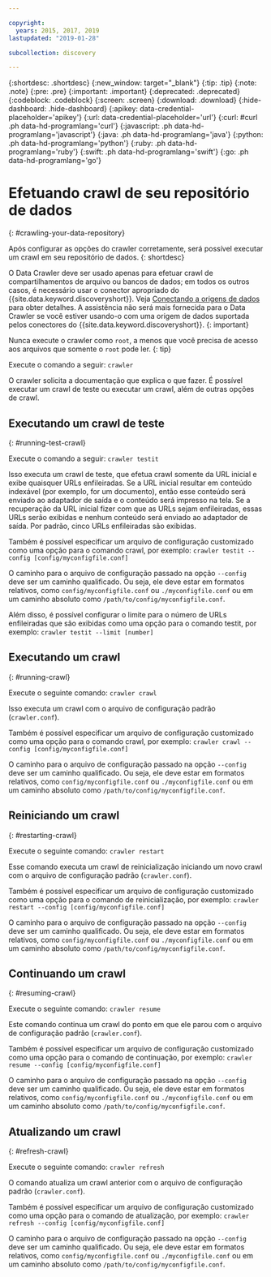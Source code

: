 ```yaml
---

copyright:
  years: 2015, 2017, 2019
lastupdated: "2019-01-28"

subcollection: discovery

---
```


{:shortdesc: .shortdesc}
{:new_window: target="_blank"}
{:tip: .tip}
{:note: .note}
{:pre: .pre}
{:important: .important}
{:deprecated: .deprecated}
{:codeblock: .codeblock}
{:screen: .screen}
{:download: .download}
{:hide-dashboard: .hide-dashboard}
{:apikey: data-credential-placeholder='apikey'} 
{:url: data-credential-placeholder='url'}
{:curl: #curl .ph data-hd-programlang='curl'}
{:javascript: .ph data-hd-programlang='javascript'}
{:java: .ph data-hd-programlang='java'}
{:python: .ph data-hd-programlang='python'}
{:ruby: .ph data-hd-programlang='ruby'}
{:swift: .ph data-hd-programlang='swift'}
{:go: .ph data-hd-programlang='go'}

# Efetuando crawl de seu repositório de dados
{: #crawling-your-data-repository}

Após configurar as opções do crawler corretamente, será possível executar um crawl em seu repositório de dados.
{: shortdesc}

O Data Crawler deve ser usado apenas para efetuar crawl de compartilhamentos de arquivo ou bancos de dados; em todos os outros casos, é necessário usar o conector apropriado do {{site.data.keyword.discoveryshort}}. Veja [Conectando a origens de dados](/docs/services/discovery?topic=discovery-sources#sources) para obter detalhes. A assistência não será mais fornecida para o Data Crawler se você estiver usando-o com uma origem de dados suportada pelos conectores do {{site.data.keyword.discoveryshort}}.
{: important}

Nunca execute o crawler como `root`, a menos que você precisa de acesso aos arquivos
que somente o `root` pode ler.
{: tip}

Execute o comando a seguir: `crawler`

O crawler solicita a documentação que explica o que fazer. É possível executar um crawl de teste ou
executar um crawl, além de outras opções de crawl.

## Executando um crawl de teste
{: #running-test-crawl}

Execute o comando a seguir: `crawler testit`

Isso executa um crawl de teste, que efetua crawl somente da URL inicial e exibe quaisquer URLs
enfileiradas. Se a URL inicial resultar em conteúdo indexável (por exemplo, for um documento), então esse
conteúdo será enviado ao adaptador de saída e o conteúdo será impresso na tela. Se a recuperação da URL
inicial fizer com que as URLs sejam enfileiradas, essas URLs serão exibidas e nenhum conteúdo será enviado ao
adaptador de saída. Por padrão, cinco URLs enfileiradas são exibidas.

Também é possível especificar um arquivo de configuração customizado como uma opção para o comando
crawl, por exemplo: `crawler testit --config [config/myconfigfile.conf]`

O caminho para o arquivo de configuração passado na opção `--config` deve ser um caminho qualificado. Ou seja, ele deve estar em formatos relativos, como `config/myconfigfile.conf` ou `./myconfigfile.conf` ou em um caminho absoluto como `/path/to/config/myconfigfile.conf`.

Além disso, é possível configurar o limite para o número de URLs enfileiradas que são exibidas como uma
opção para o comando testit, por exemplo: `crawler testit --limit [number]`

## Executando um crawl
{: #running-crawl}

Execute o seguinte comando: `crawler crawl`

Isso executa um crawl com o arquivo de configuração padrão (`crawler.conf`).

Também é possível especificar um arquivo de configuração customizado como uma opção para o comando crawl,
por exemplo: `crawler crawl --config [config/myconfigfile.conf]`

O caminho para o arquivo de configuração passado na opção `--config` deve ser um caminho qualificado. Ou seja, ele deve estar em formatos relativos, como `config/myconfigfile.conf` ou `./myconfigfile.conf` ou em um caminho absoluto como `/path/to/config/myconfigfile.conf`.

## Reiniciando um crawl
{: #restarting-crawl}

Execute o seguinte comando: `crawler restart`

Esse comando executa um crawl de reinicialização iniciando um novo crawl com o arquivo de configuração
padrão (`crawler.conf`).

Também é possível especificar um arquivo de configuração customizado como uma opção para o comando de
reinicialização, por exemplo: `crawler restart --config [config/myconfigfile.conf]`

O caminho para o arquivo de configuração passado na opção `--config` deve ser um caminho qualificado. Ou seja, ele deve estar em formatos relativos, como `config/myconfigfile.conf` ou `./myconfigfile.conf` ou em um caminho absoluto como `/path/to/config/myconfigfile.conf`.

## Continuando um crawl
{: #resuming-crawl}

Execute o seguinte comando: `crawler resume`

Este comando continua um crawl do ponto em que ele parou com o arquivo de configuração padrão
(`crawler.conf`).

Também é possível especificar um arquivo de configuração customizado como uma opção para o comando de
continuação, por exemplo: `crawler resume --config [config/myconfigfile.conf]`

O caminho para o arquivo de configuração passado na opção `--config` deve ser um caminho qualificado. Ou seja, ele deve estar em formatos relativos, como `config/myconfigfile.conf` ou `./myconfigfile.conf` ou em um caminho absoluto como `/path/to/config/myconfigfile.conf`.

## Atualizando um crawl
{: #refresh-crawl}

Execute o seguinte comando: `crawler refresh`

O comando atualiza um crawl anterior com o arquivo de configuração padrão
(`crawler.conf`).

Também é possível especificar um arquivo de configuração customizado como uma opção para o comando de
atualização, por exemplo: `crawler refresh --config [config/myconfigfile.conf]`

O caminho para o arquivo de configuração passado na opção `--config` deve ser um caminho qualificado. Ou seja, ele deve estar em formatos relativos, como `config/myconfigfile.conf` ou `./myconfigfile.conf` ou em um caminho absoluto como `/path/to/config/myconfigfile.conf`.
